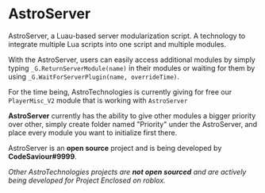 # AstroServer

AstroServer, a Luau-based server modularization script. A technology to integrate multiple Lua scripts into one script and multiple modules. 

With the AstroServer, users can easily access additional modules by simply typing `_G.ReturnServerModule(name)` in their modules or waiting for them by using `_G.WaitForServerPlugin(name, overrideTime)`. 

For the time being, AstroTechnologies is currently giving for free our `PlayerMisc_V2` module that is working with `AstroServer`

**AstroServer** currently has the ability to give other modules a bigger priority over other, simply create folder named "Priority" under the AstroServer, and place every module you want to initialize first there.

AstroServer is an **open source** project and is being developed by **CodeSaviour#9999**.


*Other AstroTechnologies projects are **not open sourced** and are actively being developed for Project Enclosed on roblox.*
